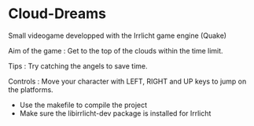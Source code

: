 # Cloud-Dreams
Small videogame developped with the Irrlicht game engine (Quake)

Aim of the game : Get to the top of the clouds within the time limit. 

Tips : Try catching the angels to save time.

Controls : Move your character with LEFT, RIGHT and UP keys to jump on the platforms.

- Use the makefile to compile the project
- Make sure the libirrlicht-dev package is installed for Irrlicht
